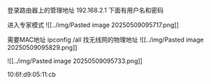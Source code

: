 登录路由器上的管理地址
192.168.2.1
下面有用户名和密码

进入专家模式
![[../img/Pasted image 20250509095717.png]]

需要MAC地址
ipconfig /all
找无线网的物理地址
![[../img/Pasted image 20250509095829.png]]

![[../img/Pasted image 20250509095733.png]]

10:6f:d9:05:11:cb